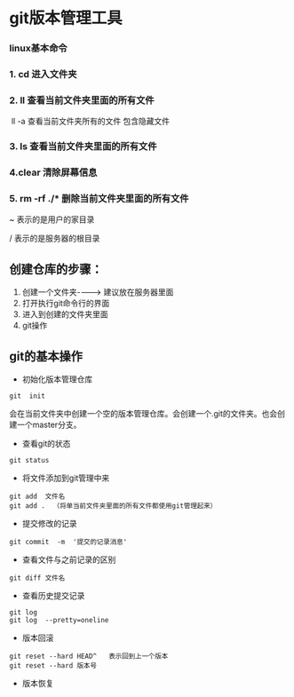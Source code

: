 # git版本管理工具

### linux基本命令

### 1. cd 进入文件夹

### 2. ll 查看当前文件夹里面的所有文件

​	ll -a  查看当前文件夹所有的文件 包含隐藏文件

### 3. ls 查看当前文件夹里面的所有文件

### 4.clear 清除屏幕信息

### 5. rm  -rf  ./*  删除当前文件夹里面的所有文件





~ 表示的是用户的家目录

/ 表示的是服务器的根目录







## 创建仓库的步骤：

1. 创建一个文件夹----> 建议放在服务器里面
2. 打开执行git命令行的界面
3. 进入到创建的文件夹里面
4. git操作



## git的基本操作

+ 初始化版本管理仓库

```
git  init   
```

会在当前文件夹中创建一个空的版本管理仓库。会创建一个.git的文件夹。也会创建一个master分支。

+ 查看git的状态

```
git status 
```

+ 将文件添加到git管理中来

```
git add  文件名
git add .  （将单当前文件夹里面的所有文件都使用git管理起来）
```

+ 提交修改的记录

```
git commit  -m  '提交的记录消息'
```

+ 查看文件与之前记录的区别

```
git diff 文件名
```

+ 查看历史提交记录

```
git log
git log  --pretty=oneline
```

+ 版本回滚

```
git reset --hard HEAD^   表示回到上一个版本
git reset --hard 版本号
```

+ 版本恢复